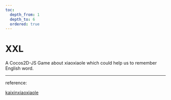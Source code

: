 ```yaml
---
toc:
  depth_from: 1
  depth_to: 6
  ordered: true
---
```


# XXL
A Cocos2D-JS Game about xiaoxiaole which could help us to remember English word.

---
reference:

[kaixinxiaoxiaole](https://github.com/isghost/kaixinxiaoxiaole)
